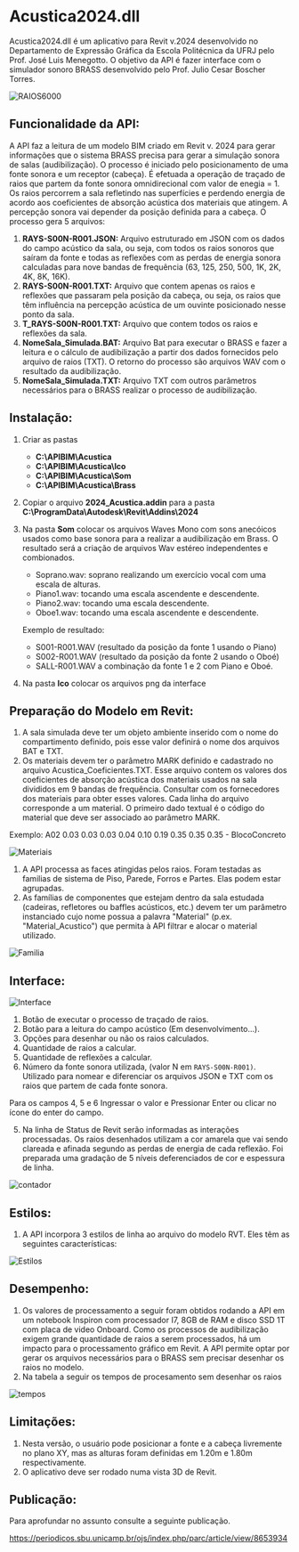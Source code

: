 # Acustica2024.dll

Acustica2024.dll é um aplicativo para Revit v.2024 desenvolvido no Departamento de Expressão Gráfica da Escola Politécnica da UFRJ pelo Prof. José Luis Menegotto. O objetivo da API é fazer interface com o simulador sonoro BRASS desenvolvido pelo Prof. Julio Cesar Boscher Torres.

![RAIOS6000](https://user-images.githubusercontent.com/9437020/235116960-2306a9f9-e3fb-4e65-9eb4-82d0fb5b5e5c.PNG)

## Funcionalidade da API:
A API faz a leitura de um modelo BIM criado em Revit v. 2024 para gerar informações que o sistema BRASS precisa para gerar a simulação sonora de salas (audibilização). O processo é iniciado pelo posicionamento de uma fonte sonora e um receptor (cabeça). É efetuada a operação de traçado de raios que partem da fonte sonora omnidirecional com valor de enegia = 1. Os raios percorrem a sala refletindo nas superfícies e perdendo energia de acordo aos coeficientes de absorção acústica dos materiais que atingem. A percepção sonora vai depender da posição definida para a cabeça. O processo gera 5 arquivos:

1. **RAYS-S00N-R001.JSON:**  Arquivo estruturado em JSON com os dados do campo acústico da sala, ou seja, com todos os raios sonoros que saíram da fonte e todas as reflexões com as perdas de energia sonora calculadas para nove bandas de frequência (63, 125, 250, 500, 1K, 2K, 4K, 8K, 16K).
2. **RAYS-S00N-R001.TXT:**  Arquivo que contem apenas os raios e reflexões que passaram pela posição da cabeça, ou seja, os raios que têm influência na percepção acústica de um ouvinte posicionado nesse ponto da sala.
2. **T_RAYS-S00N-R001.TXT:**  Arquivo que contem todos os raios e reflexões da sala.
3. **NomeSala_Simulada.BAT:** Arquivo Bat para executar o BRASS e fazer a leitura e o cálculo de audibilização a partir dos dados fornecidos pelo arquivo de raios (TXT). O retorno do processo são arquivos WAV com o resultado da audibilização.
4. **NomeSala_Simulada.TXT:**  Arquivo TXT com outros parâmetros necessários para o BRASS realizar o processo de audibilização.
                               
## Instalação:
 1. Criar as pastas
 
      * **C:\APIBIM\Acustica**
      * **C:\APIBIM\Acustica\Ico**
      * **C:\APIBIM\Acustica\Som**
      * **C:\APIBIM\Acustica\Brass**
    
 2. Copiar o arquivo **2024_Acustica.addin** para a pasta **C:\ProgramData\Autodesk\Revit\Addins\2024**
 3. Na pasta **Som** colocar os arquivos Waves Mono com sons anecóicos usados como base sonora para a realizar a audibilização em Brass. 
    O resultado será a criação de arquivos Wav estéreo independentes e combionados.
 
      * Soprano.wav: soprano realizando um exercício vocal com uma escala de alturas. 
      * Piano1.wav:  tocando uma escala ascendente e descendente.
      * Piano2.wav:  tocando uma escala descendente.
      * Oboe1.wav:   tocando uma escala ascendente e descendente.
      
    Exemplo de resultado:
      
      * S001-R001.WAV  (resultado da posição da fonte 1 usando o Piano) 
      * S002-R001.WAV  (resultado da posição da fonte 2 usando o Oboé) 
      * SALL-R001.WAV  a combinação da fonte 1 e 2 com Piano e Oboé.
4. Na pasta **Ico** colocar os arquivos png da interface 

## Preparação do Modelo em Revit:
 1. A sala simulada deve ter um objeto ambiente inserido com o nome do compartimento definido, pois esse valor definirá o nome dos arquivos BAT e TXT. 
 2. Os materiais devem ter o parâmetro MARK definido e cadastrado no arquivo Acustica_Coeficientes.TXT.
 Esse arquivo contem os valores dos coeficientes de absorção acústica dos materiais usados na sala divididos em 9 bandas de frequência.
 Consultar com os fornecedores dos materiais para obter esses valores. Cada linha do arquivo corresponde a um material.
 O primeiro dado textual é o código do material que deve ser associado ao parâmetro MARK.

Exemplo:  A02 0.03 0.03 0.03 0.04 0.10 0.19 0.35 0.35 0.35 - BlocoConcreto

![Materiais](https://user-images.githubusercontent.com/9437020/235194809-edbf0873-caee-476c-9103-f7472fd9e6cd.PNG)

 1. A API processa as faces atingidas pelos raios. Foram testadas as familias de sistema de Piso, Parede, Forros e Partes. Elas podem estar agrupadas. 
 2. As famílias de componentes que estejam dentro da sala estudada (cadeiras, refletores ou baffles acústicos, etc.) devem ter um parâmetro instanciado
    cujo nome possua a palavra "Material" (p.ex. "Material_Acustico") que permita à API filtrar e alocar o material utilizado.

![Familia](https://user-images.githubusercontent.com/9437020/235192990-612e1f3e-1af5-45c0-befa-a70cbd703047.PNG)
  
## Interface:
![Interface](https://user-images.githubusercontent.com/9437020/235352580-44726e4d-9f58-4e51-867b-8c1738b936bd.PNG)

 1. Botão de executar o processo de traçado de raios.
 2. Botão para a leitura do campo acústico (Em desenvolvimento...).
 3. Opções para desenhar ou não os raios calculados.
 4. Quantidade de raios a calcular.
 5. Quantidade de reflexões a calcular.
 6. Número da fonte sonora utilizada, (valor N em `RAYS-S00N-R001)`. Utilizado para nomear e diferenciar os arquivos JSON e TXT com os raios que partem de cada fonte sonora.

Para os campos 4, 5 e 6 Ingressar o valor e Pressionar Enter ou clicar no ícone do enter do campo.

 5. Na linha de Status de Revit serão informadas as interações processadas. Os raios desenhados utilizam a cor amarela que vai sendo clareada e afinada segundo as perdas de energia de cada reflexão. 
 Foi preparada uma gradação de 5 níveis deferenciados de cor e espessura de linha.

![contador](https://user-images.githubusercontent.com/9437020/235193199-33ac6d83-b916-4ef3-aa39-495c9d87b74e.png)

## Estilos:
1. A API incorpora 3 estilos de linha ao arquivo do modelo RVT. Eles têm as seguintes características:

![Estilos](https://user-images.githubusercontent.com/9437020/235129574-902e4f05-dd74-4636-836d-337d615d3aef.PNG)

## Desempenho:
1. Os valores de processamento a seguir foram obtidos rodando a API em um notebook Inspiron com processador I7, 8GB de RAM e disco SSD 1T com placa de video Onboard.
Como os processos de audibilização exigem grande quantidade de raios a serem processados, há um impacto para o processamento gráfico em Revit. 
A API permite optar por gerar os arquivos necessários para o BRASS sem precisar desenhar os raios no modelo.
2. Na tabela a seguir os tempos de procesamento sem desenhar os raios

![tempos](https://user-images.githubusercontent.com/9437020/236032503-6e8efb6d-1003-4413-8a40-c03b4a2ece68.PNG)


## Limitações:
1. Nesta versão, o usuário pode posicionar a fonte e a cabeça livremente no plano XY, mas as alturas foram definidas em 1.20m e 1.80m respectivamente.
2. O aplicativo deve ser rodado numa vista 3D de Revit.

## Publicação:
Para aprofundar no assunto consulte a seguinte publicação.

https://periodicos.sbu.unicamp.br/ojs/index.php/parc/article/view/8653934
